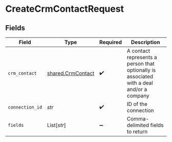 # CreateCrmContactRequest


## Fields

| Field                                                                                    | Type                                                                                     | Required                                                                                 | Description                                                                              |
| ---------------------------------------------------------------------------------------- | ---------------------------------------------------------------------------------------- | ---------------------------------------------------------------------------------------- | ---------------------------------------------------------------------------------------- |
| `crm_contact`                                                                            | [shared.CrmContact](../../models/shared/crmcontact.md)                                   | :heavy_check_mark:                                                                       | A contact represents a person that optionally is associated with a deal and/or a company |
| `connection_id`                                                                          | *str*                                                                                    | :heavy_check_mark:                                                                       | ID of the connection                                                                     |
| `fields`                                                                                 | List[*str*]                                                                              | :heavy_minus_sign:                                                                       | Comma-delimited fields to return                                                         |